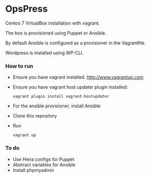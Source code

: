 # OpsPress

Centos 7 VirtualBox installation with vagrant.

The box is provisioned using Puppet or Ansible.

By default Ansible is configured as a provisioner in the Vagrantfile.

Wordpress is installed using WP-CLI.

### How to run

  - Ensure you have vagrant installed. http://www.vagrantup.com
  - Ensure you have vagrant host updater plugin installed:

    `vagrant plugin install vagrant-hostupdater`

  - For the ansible provisioner, install Ansible
  - Clone this repository
  - Run

    `vagrant up`


### To do
  - Use Hiera configs for Puppet
  - Abstract variables for Ansible
  - Install phpmyadmin
